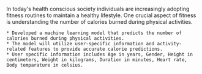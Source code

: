In today's health conscious society individuals are increasingly adopting fitness routines to maintain a healthy lifestyle.
One crucial aspect of fitness is understanding the number of calories burned during physical activities.
    
    * Developed a machine learning model that predicts the number of calories burned during physical activities.
    * The model will utilize user-specific information and activity-related features to provide accurate calorie predictions.
    * User specific information includes Age in years, Gender, Height in centimeters, Weight in kilograms, Duration in minutes, Heart rate, Body temparature in celsius.  
